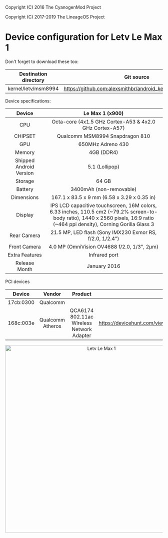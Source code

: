 Copyright (C) 2016 The CyanogenMod Project

Copyright (C) 2017-2019 The LineageOS Project

Device configuration for Letv Le Max 1
=====================================

Don't forget to download these too:

| Destination directory      | Git source                                                                |
|:--------------------------:|:-------------------------------------------------------------------------:|
| kernel/letv/msm8994        | https://github.com:alexsmithbr/android_kernel_letv_msm8994           |

Device specifications:

| Device                  | Le Max 1 (x900)                                                      |
|:-----------------------:|:--------------------------------------------------------------------:|
| CPU                     | Octa-core (4x1.5 GHz Cortex-A53 & 4x2.0 GHz Cortex-A57)              |
| CHIPSET                 | Qualcomm MSM8994 Snapdragon 810                                      |
| GPU                     | 650MHz Adreno 430                                                    |
| Memory                  | 4GB (DDR4)                                                           |
| Shipped Android Version | 5.1 (Lollipop)                                                       |
| Storage                 | 64 GB                                                                |
| Battery                 | 3400mAh (non-removable)                                              |
| Dimensions              | 167.1 x 83.5 x 9 mm (6.58 x 3.29 x 0.35 in)                          |
| Display                 | IPS LCD capacitive touchscreen, 16M colors, 6.33 inches, 110.5 cm2 (~79.2% screen-to-body ratio), 1440 x 2560 pixels, 16:9 ratio (~464 ppi density), Corning Gorilla Glass 3                             |
| Rear Camera             | 21.5 MP, LED flash (Sony IMX230 Exmor RS, f/2.0, 1/2.4")             |
| Front Camera            | 4.0 MP (OmniVision OV4688 f/2.0, 1/3", 2µm)                          |
| Extra Features          | Infrared port                                                        |
| Release Month           | January 2016                                                         |

PCI devices

| Device     | Vendor            | Product                                   | Reference                                                    |
|:----------:|:-----------------:|:-----------------------------------------:|:------------------------------------------------------------:|
| 17cb:0300  | Qualcomm          |                                           |                                                              |
| 168c:003e  | Qualcomm Atheros  | QCA6174 802.11ac Wireless Network Adapter | https://devicehunt.com/view/type/pci/vendor/168C/device/003E |



<p align="center">
<img height="600" src="https://fdn2.gsmarena.com/vv/pics/leeco/letv-le-max-1.jpg" title="Letv Le Max 1"/>
</p>
